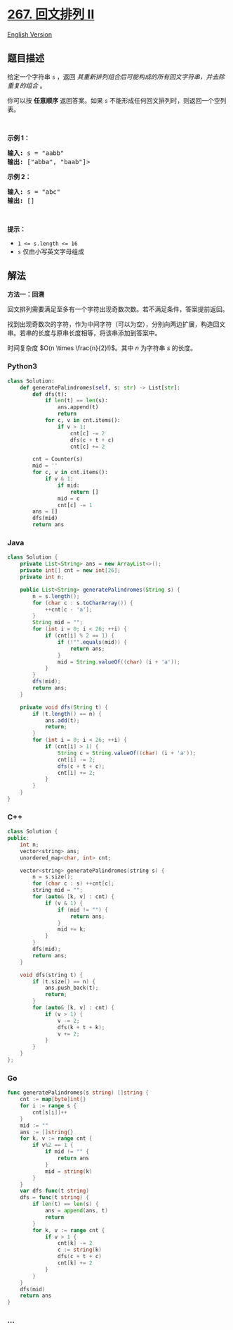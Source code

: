 # [267. 回文排列 II](https://leetcode.cn/problems/palindrome-permutation-ii)

[English Version](/solution/0200-0299/0267.Palindrome%20Permutation%20II/README_EN.md)

## 题目描述

<!-- 这里写题目描述 -->

<p>给定一个字符串 <code>s</code>&nbsp;，返回 <em>其重新排列组合后可能构成的所有回文字符串，并去除重复的组合</em>&nbsp;。</p>

<p>你可以按 <strong>任意顺序</strong> 返回答案。如果&nbsp;<code>s</code>&nbsp;不能形成任何回文排列时，则返回一个空列表。</p>

<p>&nbsp;</p>

<p><strong>示例 1：</strong></p>

<pre>
<strong>输入: </strong>s = "aabb"
<strong>输出: </strong>["abba", "baab"]></pre>

<p><strong>示例 2：</strong></p>

<pre>
<strong>输入: </strong>s = "abc"
<strong>输出: </strong>[]
</pre>

<p>&nbsp;</p>

<p><strong>提示：</strong></p>

<p><meta charset="UTF-8" /></p>

<ul>
	<li><code>1 &lt;= s.length &lt;= 16</code></li>
	<li><code>s</code>&nbsp;仅由小写英文字母组成</li>
</ul>

## 解法

<!-- 这里可写通用的实现逻辑 -->

**方法一：回溯**

回文排列需要满足至多有一个字符出现奇数次数。若不满足条件，答案提前返回。

找到出现奇数次的字符，作为中间字符（可以为空），分别向两边扩展，构造回文串。若串的长度与原串长度相等，将该串添加到答案中。

时间复杂度 $O(n \times \frac{n}{2}!)$。其中 $n$ 为字符串 $s$ 的长度。

<!-- tabs:start -->

### **Python3**

<!-- 这里可写当前语言的特殊实现逻辑 -->

```python
class Solution:
    def generatePalindromes(self, s: str) -> List[str]:
        def dfs(t):
            if len(t) == len(s):
                ans.append(t)
                return
            for c, v in cnt.items():
                if v > 1:
                    cnt[c] -= 2
                    dfs(c + t + c)
                    cnt[c] += 2

        cnt = Counter(s)
        mid = ''
        for c, v in cnt.items():
            if v & 1:
                if mid:
                    return []
                mid = c
                cnt[c] -= 1
        ans = []
        dfs(mid)
        return ans
```

### **Java**

<!-- 这里可写当前语言的特殊实现逻辑 -->

```java
class Solution {
    private List<String> ans = new ArrayList<>();
    private int[] cnt = new int[26];
    private int n;

    public List<String> generatePalindromes(String s) {
        n = s.length();
        for (char c : s.toCharArray()) {
            ++cnt[c - 'a'];
        }
        String mid = "";
        for (int i = 0; i < 26; ++i) {
            if (cnt[i] % 2 == 1) {
                if (!"".equals(mid)) {
                    return ans;
                }
                mid = String.valueOf((char) (i + 'a'));
            }
        }
        dfs(mid);
        return ans;
    }

    private void dfs(String t) {
        if (t.length() == n) {
            ans.add(t);
            return;
        }
        for (int i = 0; i < 26; ++i) {
            if (cnt[i] > 1) {
                String c = String.valueOf((char) (i + 'a'));
                cnt[i] -= 2;
                dfs(c + t + c);
                cnt[i] += 2;
            }
        }
    }
}
```

### **C++**

```cpp
class Solution {
public:
    int n;
    vector<string> ans;
    unordered_map<char, int> cnt;

    vector<string> generatePalindromes(string s) {
        n = s.size();
        for (char c : s) ++cnt[c];
        string mid = "";
        for (auto& [k, v] : cnt) {
            if (v & 1) {
                if (mid != "") {
                    return ans;
                }
                mid += k;
            }
        }
        dfs(mid);
        return ans;
    }

    void dfs(string t) {
        if (t.size() == n) {
            ans.push_back(t);
            return;
        }
        for (auto& [k, v] : cnt) {
            if (v > 1) {
                v -= 2;
                dfs(k + t + k);
                v += 2;
            }
        }
    }
};
```

### **Go**

```go
func generatePalindromes(s string) []string {
	cnt := map[byte]int{}
	for i := range s {
		cnt[s[i]]++
	}
	mid := ""
	ans := []string{}
	for k, v := range cnt {
		if v%2 == 1 {
			if mid != "" {
				return ans
			}
			mid = string(k)
		}
	}
	var dfs func(t string)
	dfs = func(t string) {
		if len(t) == len(s) {
			ans = append(ans, t)
			return
		}
		for k, v := range cnt {
			if v > 1 {
				cnt[k] -= 2
				c := string(k)
				dfs(c + t + c)
				cnt[k] += 2
			}
		}
	}
	dfs(mid)
	return ans
}
```

### **...**

```

```

<!-- tabs:end -->
